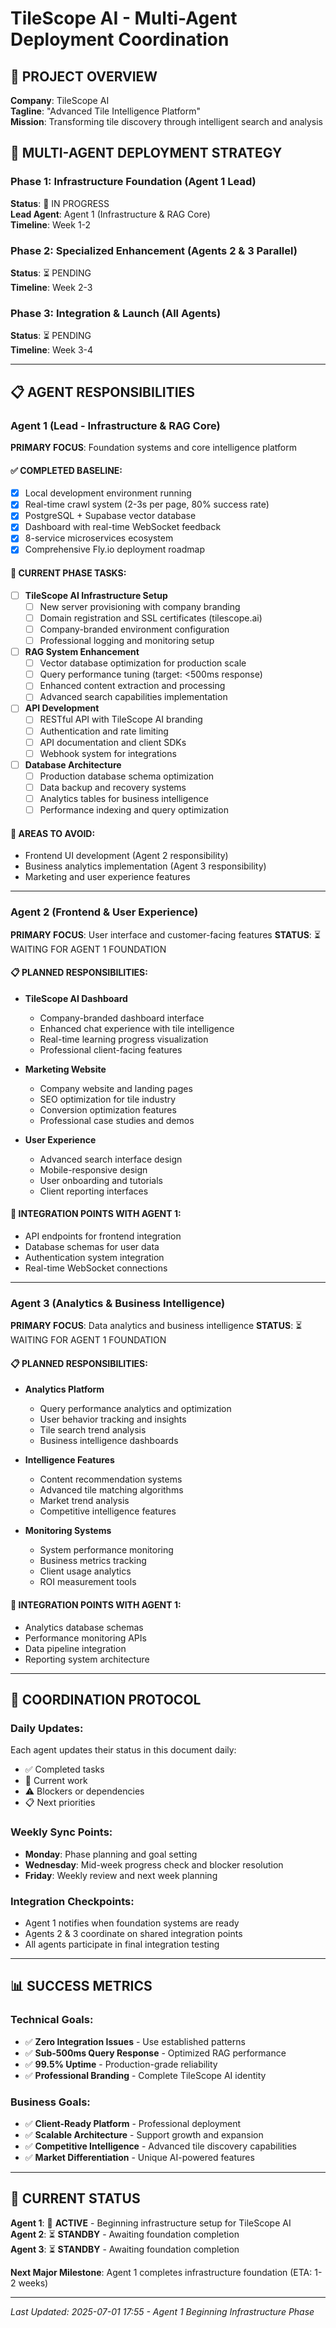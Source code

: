 # TileScope AI - Multi-Agent Deployment Coordination

## 🚀 PROJECT OVERVIEW
**Company**: TileScope AI  
**Tagline**: "Advanced Tile Intelligence Platform"  
**Mission**: Transforming tile discovery through intelligent search and analysis  

## 🎯 MULTI-AGENT DEPLOYMENT STRATEGY

### **Phase 1: Infrastructure Foundation (Agent 1 Lead)**
**Status**: 🔄 IN PROGRESS  
**Lead Agent**: Agent 1 (Infrastructure & RAG Core)  
**Timeline**: Week 1-2  

### **Phase 2: Specialized Enhancement (Agents 2 & 3 Parallel)**
**Status**: ⏳ PENDING  
**Timeline**: Week 2-3  

### **Phase 3: Integration & Launch (All Agents)**
**Status**: ⏳ PENDING  
**Timeline**: Week 3-4  

---

## 📋 AGENT RESPONSIBILITIES

### **Agent 1 (Lead - Infrastructure & RAG Core)**
**PRIMARY FOCUS**: Foundation systems and core intelligence platform

#### ✅ **COMPLETED BASELINE**:
- [x] Local development environment running
- [x] Real-time crawl system (2-3s per page, 80% success rate)
- [x] PostgreSQL + Supabase vector database
- [x] Dashboard with real-time WebSocket feedback
- [x] 8-service microservices ecosystem
- [x] Comprehensive Fly.io deployment roadmap

#### 🔄 **CURRENT PHASE TASKS**:
- [ ] **TileScope AI Infrastructure Setup**
  - [ ] New server provisioning with company branding
  - [ ] Domain registration and SSL certificates (tilescope.ai)
  - [ ] Company-branded environment configuration
  - [ ] Professional logging and monitoring setup

- [ ] **RAG System Enhancement**
  - [ ] Vector database optimization for production scale
  - [ ] Query performance tuning (target: <500ms response)
  - [ ] Enhanced content extraction and processing
  - [ ] Advanced search capabilities implementation

- [ ] **API Development**
  - [ ] RESTful API with TileScope AI branding
  - [ ] Authentication and rate limiting
  - [ ] API documentation and client SDKs
  - [ ] Webhook system for integrations

- [ ] **Database Architecture**
  - [ ] Production database schema optimization
  - [ ] Data backup and recovery systems
  - [ ] Analytics tables for business intelligence
  - [ ] Performance indexing and query optimization

#### 🚫 **AREAS TO AVOID**:
- Frontend UI development (Agent 2 responsibility)
- Business analytics implementation (Agent 3 responsibility)
- Marketing and user experience features

---

### **Agent 2 (Frontend & User Experience)**
**PRIMARY FOCUS**: User interface and customer-facing features
**STATUS**: ⏳ WAITING FOR AGENT 1 FOUNDATION

#### 📋 **PLANNED RESPONSIBILITIES**:
- **TileScope AI Dashboard**
  - Company-branded dashboard interface
  - Enhanced chat experience with tile intelligence
  - Real-time learning progress visualization
  - Professional client-facing features

- **Marketing Website**
  - Company website and landing pages
  - SEO optimization for tile industry
  - Conversion optimization features
  - Professional case studies and demos

- **User Experience**
  - Advanced search interface design
  - Mobile-responsive design
  - User onboarding and tutorials
  - Client reporting interfaces

#### 🔄 **INTEGRATION POINTS WITH AGENT 1**:
- API endpoints for frontend integration
- Database schemas for user data
- Authentication system integration
- Real-time WebSocket connections

---

### **Agent 3 (Analytics & Business Intelligence)**
**PRIMARY FOCUS**: Data analytics and business intelligence
**STATUS**: ⏳ WAITING FOR AGENT 1 FOUNDATION

#### 📋 **PLANNED RESPONSIBILITIES**:
- **Analytics Platform**
  - Query performance analytics and optimization
  - User behavior tracking and insights
  - Tile search trend analysis
  - Business intelligence dashboards

- **Intelligence Features**
  - Content recommendation systems
  - Advanced tile matching algorithms
  - Market trend analysis
  - Competitive intelligence features

- **Monitoring Systems**
  - System performance monitoring
  - Business metrics tracking
  - Client usage analytics
  - ROI measurement tools

#### 🔄 **INTEGRATION POINTS WITH AGENT 1**:
- Analytics database schemas
- Performance monitoring APIs
- Data pipeline integration
- Reporting system architecture

---

## 🔄 **COORDINATION PROTOCOL**

### **Daily Updates**:
Each agent updates their status in this document daily:
- ✅ Completed tasks
- 🔄 Current work
- ⚠️ Blockers or dependencies
- 📋 Next priorities

### **Weekly Sync Points**:
- **Monday**: Phase planning and goal setting
- **Wednesday**: Mid-week progress check and blocker resolution
- **Friday**: Weekly review and next week planning

### **Integration Checkpoints**:
- Agent 1 notifies when foundation systems are ready
- Agents 2 & 3 coordinate on shared integration points
- All agents participate in final integration testing

---

## 📊 **SUCCESS METRICS**

### **Technical Goals**:
- ✅ **Zero Integration Issues** - Use established patterns
- ✅ **Sub-500ms Query Response** - Optimized RAG performance
- ✅ **99.5% Uptime** - Production-grade reliability
- ✅ **Professional Branding** - Complete TileScope AI identity

### **Business Goals**:
- ✅ **Client-Ready Platform** - Professional deployment
- ✅ **Scalable Architecture** - Support growth and expansion
- ✅ **Competitive Intelligence** - Advanced tile discovery capabilities
- ✅ **Market Differentiation** - Unique AI-powered features

---

## 🚨 **CURRENT STATUS**

**Agent 1**: 🔄 **ACTIVE** - Beginning infrastructure setup for TileScope AI  
**Agent 2**: ⏳ **STANDBY** - Awaiting foundation completion  
**Agent 3**: ⏳ **STANDBY** - Awaiting foundation completion  

**Next Major Milestone**: Agent 1 completes infrastructure foundation (ETA: 1-2 weeks)

---

*Last Updated: 2025-07-01 17:55 - Agent 1 Beginning Infrastructure Phase*